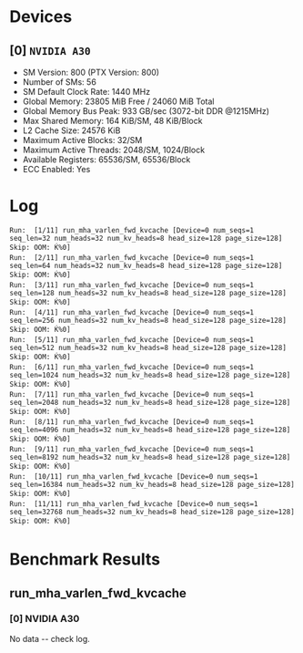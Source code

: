 # Devices

## [0] `NVIDIA A30`
* SM Version: 800 (PTX Version: 800)
* Number of SMs: 56
* SM Default Clock Rate: 1440 MHz
* Global Memory: 23805 MiB Free / 24060 MiB Total
* Global Memory Bus Peak: 933 GB/sec (3072-bit DDR @1215MHz)
* Max Shared Memory: 164 KiB/SM, 48 KiB/Block
* L2 Cache Size: 24576 KiB
* Maximum Active Blocks: 32/SM
* Maximum Active Threads: 2048/SM, 1024/Block
* Available Registers: 65536/SM, 65536/Block
* ECC Enabled: Yes

# Log

```
Run:  [1/11] run_mha_varlen_fwd_kvcache [Device=0 num_seqs=1 seq_len=32 num_heads=32 num_kv_heads=8 head_size=128 page_size=128]
Skip: OOM: Ќ%0]
Run:  [2/11] run_mha_varlen_fwd_kvcache [Device=0 num_seqs=1 seq_len=64 num_heads=32 num_kv_heads=8 head_size=128 page_size=128]
Skip: OOM: Ќ%0]
Run:  [3/11] run_mha_varlen_fwd_kvcache [Device=0 num_seqs=1 seq_len=128 num_heads=32 num_kv_heads=8 head_size=128 page_size=128]
Skip: OOM: Ќ%0]
Run:  [4/11] run_mha_varlen_fwd_kvcache [Device=0 num_seqs=1 seq_len=256 num_heads=32 num_kv_heads=8 head_size=128 page_size=128]
Skip: OOM: Ќ%0]
Run:  [5/11] run_mha_varlen_fwd_kvcache [Device=0 num_seqs=1 seq_len=512 num_heads=32 num_kv_heads=8 head_size=128 page_size=128]
Skip: OOM: Ќ%0]
Run:  [6/11] run_mha_varlen_fwd_kvcache [Device=0 num_seqs=1 seq_len=1024 num_heads=32 num_kv_heads=8 head_size=128 page_size=128]
Skip: OOM: Ќ%0]
Run:  [7/11] run_mha_varlen_fwd_kvcache [Device=0 num_seqs=1 seq_len=2048 num_heads=32 num_kv_heads=8 head_size=128 page_size=128]
Skip: OOM: Ќ%0]
Run:  [8/11] run_mha_varlen_fwd_kvcache [Device=0 num_seqs=1 seq_len=4096 num_heads=32 num_kv_heads=8 head_size=128 page_size=128]
Skip: OOM: Ќ%0]
Run:  [9/11] run_mha_varlen_fwd_kvcache [Device=0 num_seqs=1 seq_len=8192 num_heads=32 num_kv_heads=8 head_size=128 page_size=128]
Skip: OOM: Ќ%0]
Run:  [10/11] run_mha_varlen_fwd_kvcache [Device=0 num_seqs=1 seq_len=16384 num_heads=32 num_kv_heads=8 head_size=128 page_size=128]
Skip: OOM: Ќ%0]
Run:  [11/11] run_mha_varlen_fwd_kvcache [Device=0 num_seqs=1 seq_len=32768 num_heads=32 num_kv_heads=8 head_size=128 page_size=128]
Skip: OOM: Ќ%0]
```

# Benchmark Results

## run_mha_varlen_fwd_kvcache

### [0] NVIDIA A30

No data -- check log.
